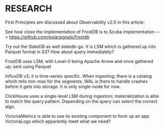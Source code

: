 # RESEARCH

First Principles are discussed about Observability v2.0 in this article: 

See how close the implementation of FrostDB is to Scuba implementation --> https://github.com/polarsignals/frostdb

Try out the SlateDB as well slatedb-go.  It is LSM which is gathered up into Parquet format in S3? How about query immediately?

FrostDB uses LSM; with Level-0 being Apache Arrow and once gathered up; sent using Parquet

InfluxDB v3; it is time-series specific. When ingesting; there is a catalog which tells min-max for the segments.
    WAL is there to handle crashes before it gets into storage.  It is only single-node for now.

ClickHouse uses a single-level LSM during ingestion; materialization is able to match the query pattern.  Depending on the query can select the correct algo.

VictoriaMetrics is able to use its existing component to form up an app VictoriaLogs which apparently meet what we need?